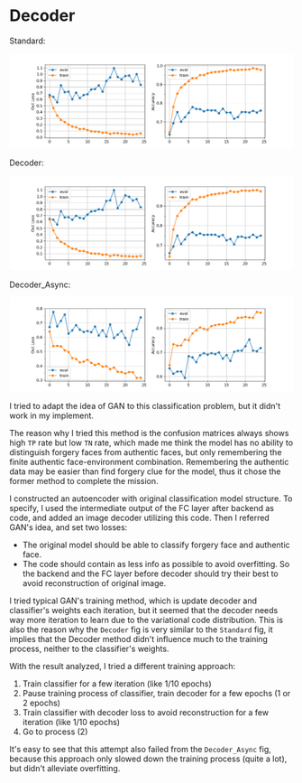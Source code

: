 # Decoder

Standard:

<img src="Standard.png" alt=""  />

Decoder:

![](Decoder.png)

Decoder_Async:

<img src="Decoder_Async.png" alt=""  />

I tried to adapt the idea of GAN to this classification problem, but it didn't work in my implement.

The reason why I tried this method is the confusion matrices always shows high `TP` rate but low `TN` rate, which made me think the model has no ability to distinguish forgery faces from authentic faces, but only remembering the finite authentic face-environment combination. Remembering the authentic data may be easier than find forgery clue for the model, thus it chose the former method to complete the mission.

I constructed an autoencoder with original classification model structure. To specify, I used the intermediate output of the FC layer after backend as code, and added an image decoder utilizing this code. Then I referred GAN's idea, and set two losses:

* The original model should be able to classify forgery face and authentic face.
* The code should contain as less info as possible to avoid overfitting. So the backend and the FC layer before decoder should try their best to avoid reconstruction of original image.

I tried typical GAN's training method, which is update decoder and classifier's weights each iteration, but it seemed that the decoder needs way more iteration to learn due to the variational code distribution. This is also the reason why the `Decoder` fig is very similar to the `Standard` fig, it implies that the Decoder method didn't influence much to the training process, neither to the classifier's weights.

With the result analyzed, I tried a different training approach:

1. Train classifier for a few iteration (like 1/10 epochs)
2. Pause training process of classifier, train decoder for a few epochs (1 or 2 epochs)
3. Train classifier with decoder loss to avoid reconstruction for a few iteration (like 1/10 epochs)
4. Go to process (2)

It's easy to see that this attempt also failed from the `Decoder_Async` fig, because this approach only slowed down the training process (quite a lot), but didn't alleviate overfitting.
